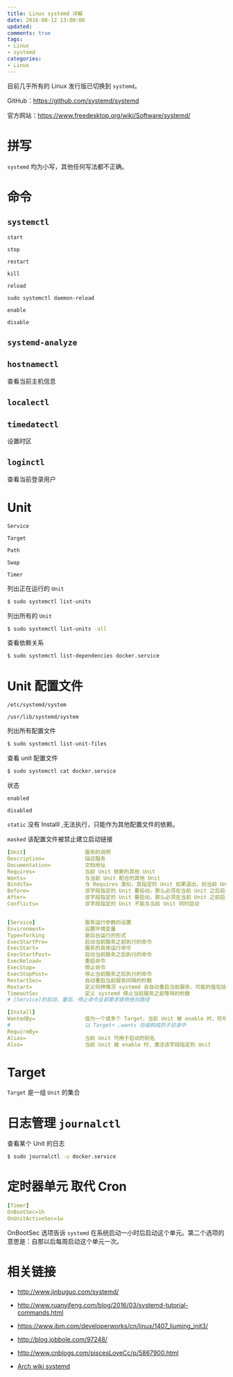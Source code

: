 ```yaml
---
title: Linux systemd 详解
date: 2016-08-12 13:00:00
updated:
comments: true
tags:
- Linux
- systemd
categories:
- Linux
---
```


目前几乎所有的 Linux 发行版已切换到 `systemd`。

GitHub：https://github.com/systemd/systemd

官方网站：https://www.freedesktop.org/wiki/Software/systemd/

<!--more-->

# 拼写

`systemd` 均为小写，其他任何写法都不正确。

# 命令

## `systemctl`

`start`

`stop`

`restart`

`kill`

`reload`

`sudo systemctl daemon-reload`

`enable`

`disable`

## `systemd-analyze`

## `hostnamectl`

查看当前主机信息

## `localectl`

## `timedatectl`

设置时区

## `loginctl`

查看当前登录用户

# Unit

`Service`

`Target`

`Path`

`Swap`

`Timer`

列出正在运行的 `Unit`

```bash
$ sudo systemctl list-units
```

列出所有的 `Unit`

```bash
$ sudo systemctl list-units -all
```

查看依赖关系

```bash
$ sudo systemctl list-dependencies docker.service
```

# Unit 配置文件

`/etc/systemd/system`

`/usr/lib/systemd/system`

列出所有配置文件

```bash
$ sudo systemctl list-unit-files
```

查看 unit 配置文件

```bash
$ sudo systemctl cat docker.service
```

状态

`enabled`

`disabled`

`static` 没有 Installl ,无法执行，只能作为其他配置文件的依赖。

`masked` 该配置文件被禁止建立启动链接

```yaml
[Unit]                   服务的说明  
Description=             描述服务
Documentation=           文档地址
Requires=                当前 Unit 依赖的其他 Unit
Wants=                   与当前 Unit 配合的其他 Unit
BindsTo=                 与 Requires 类似，其指定的 Unit 如果退出，则当前 Unit 也将停止运行
Before=                  该字段指定的 Unit 要启动，那么必须在当前 Unit 之后启动
After=                   该字段指定的 Unit 要启动，那么必须在当前 Unit 之前启动
Conflicts=               该字段指定的 Unit 不能与当前 Unit 同时启动


[Service]                服务运行参数的设置
Environment=             设置环境变量
Type=forking             是后台运行的形式
ExecStartPre=            启动当前服务之前执行的命令  
ExecStart=               服务的具体运行命令
ExecStartPost=           启动当前服务之后执行的命令
ExecReload=              重启命令
ExecStop=                停止命令
ExecStopPost=            停止当前服务之后执行的命令
RestartSec=              自动重启当前服务间隔的秒数
Restart=                 定义何种情况 systemd 会自动重启当前服务，可能的值包括 always（总是重启）、on-success、on-failure、on-abnormal、on-abort、on-watchdog
TimeoutSec               定义 systemd 停止当前服务之前等待的秒数
# [Service]的启动、重启、停止命令全部要求使用绝对路径  

[Install]
WantedBy=                值为一个或多个 Target，当前 Unit 被 enable 时，符号链接放到 /etc/systemd/system/ 目录下面
#                        以 Target+ .wants 后缀构成的子目录中
RequireBy=
Alias=                   当前 Unit 可用于启动的别名
Also=                    当前 Unit 被 enable 时，激活该字段指定的 Unit
```

# Target

`Target` 是一组 `Unit` 的集合

# 日志管理 `journalctl`

查看某个 Unit 的日志

```bash
$ sudo journalctl -u docker.service
```

# 定时器单元 取代 Cron

```yaml
[Timer]
OnBootSec=1h
OnUnitActiveSec=1w
```

OnBootSec 选项告诉 `systemd` 在系统启动一小时后启动这个单元。第二个选项的意思是：自那以后每周启动这个单元一次。

# 相关链接

* http://www.jinbuguo.com/systemd/

* http://www.ruanyifeng.com/blog/2016/03/systemd-tutorial-commands.html

* https://www.ibm.com/developerworks/cn/linux/1407_liuming_init3/

* http://blog.jobbole.com/97248/

* http://www.cnblogs.com/piscesLoveCc/p/5867900.html

* [Arch wiki systemd][Arch wiki systemd]

[Arch wiki systemd]:https://wiki.archlinux.org/index.php/systemd_(%E7%AE%80%E4%BD%93%E4%B8%AD%E6%96%87)
